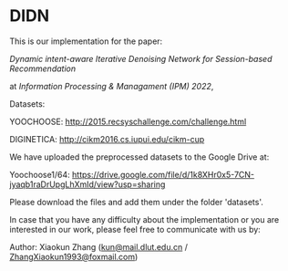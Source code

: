 # DIDN
This is our implementation for the paper:

_Dynamic intent-aware Iterative Denoising Network for Session-based Recommendation_

at _Information Processing & Managament (IPM) 2022_, 

Datasets:

YOOCHOOSE: http://2015.recsyschallenge.com/challenge.html

DIGINETICA: http://cikm2016.cs.iupui.edu/cikm-cup

We have uploaded the preprocessed datasets to the Google Drive at:

Yoochoose1/64: https://drive.google.com/file/d/1k8XHr0x5-7CN-jyaqb1raDrUpgLhXmId/view?usp=sharing

Please download the files and add them under the folder 'datasets'.

In case that you have any difficulty about the implementation or you are interested in our work,  please feel free to communicate with us by:

Author: Xiaokun Zhang (kun@mail.dlut.edu.cn / ZhangXiaokun1993@foxmail.com)
